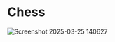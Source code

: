 # Chess
![Screenshot 2025-03-25 140627](https://github.com/user-attachments/assets/dc36778d-4861-43c9-aa44-7fcfcf226500)
